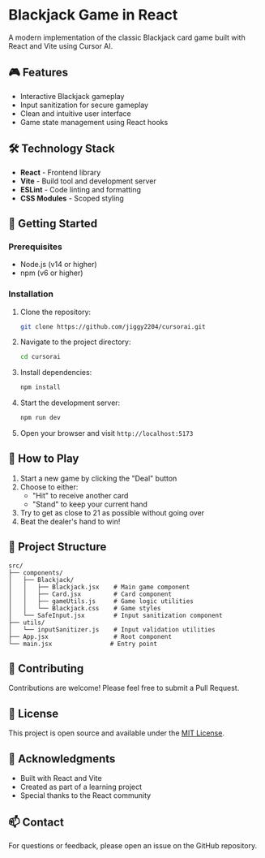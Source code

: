 # Blackjack Game in React

A modern implementation of the classic Blackjack card game built with React and Vite using Cursor AI.

## 🎮 Features

- Interactive Blackjack gameplay
- Input sanitization for secure gameplay
- Clean and intuitive user interface
- Game state management using React hooks

## 🛠️ Technology Stack

- **React** - Frontend library
- **Vite** - Build tool and development server
- **ESLint** - Code linting and formatting
- **CSS Modules** - Scoped styling

## 🚀 Getting Started

### Prerequisites

- Node.js (v14 or higher)
- npm (v6 or higher)

### Installation

1. Clone the repository:
   ```bash
   git clone https://github.com/jiggy2204/cursorai.git
   ```

2. Navigate to the project directory:
   ```bash
   cd cursorai
   ```

3. Install dependencies:
   ```bash
   npm install
   ```

4. Start the development server:
   ```bash
   npm run dev
   ```

5. Open your browser and visit `http://localhost:5173`

## 🎯 How to Play

1. Start a new game by clicking the "Deal" button
2. Choose to either:
   - "Hit" to receive another card
   - "Stand" to keep your current hand
3. Try to get as close to 21 as possible without going over
4. Beat the dealer's hand to win!

## 📁 Project Structure

```
src/
├── components/
│   ├── Blackjack/
│   │   ├── Blackjack.jsx    # Main game component
│   │   ├── Card.jsx         # Card component
│   │   ├── gameUtils.js     # Game logic utilities
│   │   └── Blackjack.css    # Game styles
│   └── SafeInput.jsx        # Input sanitization component
├── utils/
│   └── inputSanitizer.js    # Input validation utilities
├── App.jsx                  # Root component
└── main.jsx                # Entry point
```

## 🤝 Contributing

Contributions are welcome! Please feel free to submit a Pull Request.

## 📝 License

This project is open source and available under the [MIT License](LICENSE).

## 🙏 Acknowledgments

- Built with React and Vite
- Created as part of a learning project
- Special thanks to the React community

## 📫 Contact

For questions or feedback, please open an issue on the GitHub repository.
